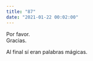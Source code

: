 ```yaml
---
title: "87"
date: "2021-01-22 00:02:00"
---
```


Por favor.\
Gracias.

Al final sí eran palabras mágicas.